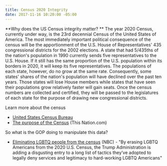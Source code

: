 ```yaml
---
title: Census 2020 Integrity
date: 2017-11-16 10:20:00 -05:00
---
```


**Why does the US Census integrity matter? **
The year 2020 Census, currently under way, is the 23rd decennial Census of the United States of America. The most immediately important political consequence of the census will be the apportionment of the U.S. House of Representatives' 435 congressional districts for the 2002 elections. A state that had 5/435ths of the nation's population in 1990 currently sends five representatives to the U.S. House. If it still has the same proportion of the U.S. population within its borders in 2020, it will keep its five representatives. The populations of each state, however, do no grow at the same rate. Consequently, some states' shares of the nation's population will have declined over the past ten years. Those states will lose House members while states that have seen their populations grow relatively faster will gain seats. Once the census numbers are collected and certified, they will be passed to the legislatures of each state for the purpose of drawing new congressional districts.

Learn more about the census
* [United States Census Bureau](http://bit.ly/2hvVrwz)
* [The purpose of the Census](http://bit.ly/2hDZfjg) (This Nation.com)

So what is the GOP doing to manipulate this data?
* [Eliminating LGBTQ people from the census](http://nbcnews.to/2juhqbt) (NBC) - "By erasing LGBTQ Americans from the 2020 U.S. Census, the Trump Administration is adding a disgusting entry to a long list of tactics they’ve adopted to legally deny services and legitimacy to hard-working LGBTQ Americans"